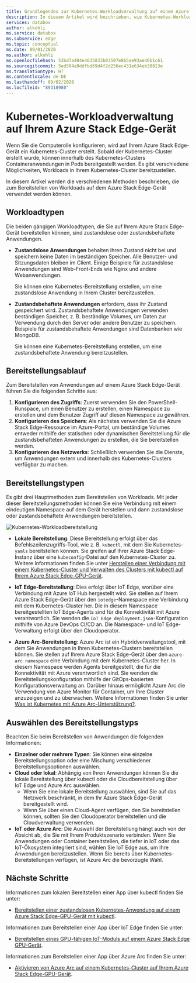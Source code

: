 ```yaml
---
title: Grundlegendes zur Kubernetes-Workloadverwaltung auf einem Azure Stack Edge-Gerät | Microsoft-Dokumentation
description: In diesem Artikel wird beschrieben, wie Kubernetes-Workloads auf Ihrem Azure Stack Edge-Gerät verwaltet werden können.
services: databox
author: alkohli
ms.service: databox
ms.subservice: edge
ms.topic: conceptual
ms.date: 09/01/2020
ms.author: alkohli
ms.openlocfilehash: 53bd7a404e4635833b03507e8b5ae93ae40b1c61
ms.sourcegitcommit: 5ed504a9ddfbd69d4f2d256ec431e634eb38813e
ms.translationtype: HT
ms.contentlocale: de-DE
ms.lasthandoff: 09/02/2020
ms.locfileid: "89318980"
---
```

# <a name="kubernetes-workload-management-on-your-azure-stack-edge-device"></a>Kubernetes-Workloadverwaltung auf Ihrem Azure Stack Edge-Gerät

Wenn Sie die Computerolle konfigurieren, wird auf Ihrem Azure Stack Edge-Gerät ein Kubernetes-Cluster erstellt. Sobald der Kubernetes-Cluster erstellt wurde, können innerhalb des Kubernetes-Clusters Containeranwendungen in Pods bereitgestellt werden. Es gibt verschiedene Möglichkeiten, Workloads in Ihrem Kubernetes-Cluster bereitzustellen. 

In diesem Artikel werden die verschiedenen Methoden beschrieben, die zum Bereitstellen von Workloads auf dem Azure Stack Edge-Gerät verwendet werden können.

## <a name="workload-types"></a>Workloadtypen

Die beiden gängigen Workloadtypen, die Sie auf Ihrem Azure Stack Edge-Gerät bereitstellen können, sind zustandslose oder zustandsbehaftete Anwendungen.

- **Zustandslose Anwendungen** behalten ihren Zustand nicht bei und speichern keine Daten im beständigen Speicher. Alle Benutzer- und Sitzungsdaten bleiben im Client. Einige Beispiele für zustandslose Anwendungen sind Web-Front-Ends wie Nginx und andere Webanwendungen.

    Sie können eine Kubernetes-Bereitstellung erstellen, um eine zustandslose Anwendung in Ihrem Cluster bereitzustellen. 

- **Zustandsbehaftete Anwendungen** erfordern, dass ihr Zustand gespeichert wird. Zustandsbehaftete Anwendungen verwenden beständigen Speicher, z. B. beständige Volumes, um Daten zur Verwendung durch den Server oder andere Benutzer zu speichern. Beispiele für zustandsbehaftete Anwendungen sind Datenbanken wie MongoDB.

    Sie können eine Kubernetes-Bereitstellung erstellen, um eine zustandsbehaftete Anwendung bereitzustellen. 

## <a name="deployment-flow"></a>Bereitstellungsablauf

Zum Bereitstellen von Anwendungen auf einem Azure Stack Edge-Gerät führen Sie die folgenden Schritte aus: 
 
1. **Konfigurieren des Zugriffs**: Zuerst verwenden Sie den PowerShell-Runspace, um einen Benutzer zu erstellen, einen Namespace zu erstellen und dem Benutzer Zugriff auf diesen Namespace zu gewähren.
2. **Konfigurieren des Speichers**: Als nächstes verwenden Sie die Azure Stack Edge-Ressource im Azure-Portal, um beständige Volumes entweder mithilfe der statischen oder dynamischen Bereitstellung für die zustandsbehafteten Anwendungen zu erstellen, die Sie bereitstellen werden.
3. **Konfigurieren des Netzwerks**: Schließlich verwenden Sie die Dienste, um Anwendungen extern und innerhalb des Kubernetes-Clusters verfügbar zu machen.
 
## <a name="deployment-types"></a>Bereitstellungstypen

Es gibt drei Hauptmethoden zum Bereitstellen von Workloads. Mit jeder dieser Bereitstellungsmethoden können Sie eine Verbindung mit einem eindeutigen Namespace auf dem Gerät herstellen und dann zustandslose oder zustandsbehaftete Anwendungen bereitstellen.

![Kubernetes-Workloadbereitstellung](./media/azure-stack-edge-gpu-kubernetes-workload-management/kubernetes-workload-management-1.png)

- **Lokale Bereitstellung**: Diese Bereitstellung erfolgt über das Befehlszeilenzugriffs-Tool, wie z. B. `kubectl`, mit dem Sie Kubernetes-`yamls` bereitstellen können. Sie greifen auf Ihrer Azure Stack Edge-Instanz über eine `kubeconfig`-Datei auf den Kubernetes-Cluster zu. Weitere Informationen finden Sie unter [Herstellen einer Verbindung mit einem Kubernetes-Cluster und Verwalten des Clusters mit kubectl auf Ihrem Azure Stack Edge-GPU-Gerät](azure-stack-edge-gpu-create-kubernetes-cluster.md).

- **IoT Edge-Bereitstellung**: Dies erfolgt über IoT Edge, worüber eine Verbindung mit Azure IoT Hub hergestellt wird. Sie stellen auf Ihrem Azure Stack Edge-Gerät über den `iotedge`-Namespace eine Verbindung mit dem Kubernetes-Cluster her. Die in diesem Namespace bereitgestellten IoT Edge-Agents sind für die Konnektivität mit Azure verantwortlich. Sie wenden die `IoT Edge deployment.json`-Konfiguration mithilfe von Azure DevOps CI/CD an. Die Namespace- und IoT Edge-Verwaltung erfolgt über den Cloudoperator.

- **Azure Arc-Bereitstellung**: Azure Arc ist ein Hybridverwaltungstool, mit dem Sie Anwendungen in Ihren Kubernetes-Clustern bereitstellen können. Sie stellen auf Ihrem Azure Stack Edge-Gerät über den `azure-arc namespace` eine Verbindung mit dem Kubernetes-Cluster her. In diesem Namespace werden Agents bereitgestellt, die für die Konnektivität mit Azure verantwortlich sind. Sie wenden die Bereitstellungskonfiguration mithilfe der GitOps-basierten Konfigurationsverwaltung an. Darüber hinaus ermöglicht Azure Arc die Verwendung von Azure Monitor für Container, um Ihre Cluster anzuzeigen und zu überwachen. Weitere Informationen finden Sie unter [Was ist Kubernetes mit Azure Arc-Unterstützung?](https://docs.microsoft.com/azure/azure-arc/kubernetes/overview).

## <a name="choose-the-deployment-type"></a>Auswählen des Bereitstellungstyps

Beachten Sie beim Bereitstellen von Anwendungen die folgenden Informationen:

- **Einzelner oder mehrere Typen**: Sie können eine einzelne Bereitstellungsoption oder eine Mischung verschiedener Bereitstellungsoptionen auswählen.
- **Cloud oder lokal**: Abhängig von Ihren Anwendungen können Sie die lokale Bereitstellung über kubectl oder die Cloudbereitstellung über IoT Edge und Azure Arc auswählen. 
    - Wenn Sie eine lokale Bereitstellung auswählen, sind Sie auf das Netzwerk beschränkt, in dem Ihr Azure Stack Edge-Gerät bereitgestellt wird.
    - Wenn Sie über einen Cloud-Agent verfügen, den Sie bereitstellen können, sollten Sie den Cloudoperator bereitstellen und die Cloudverwaltung verwenden.
- **IoT oder Azure Arc**: Die Auswahl der Bereitstellung hängt auch von der Absicht ab, die Sie mit Ihrem Produktszenario verbinden. Wenn Sie Anwendungen oder Container bereitstellen, die tiefer in IoT oder das IoT-Ökosystem integriert sind, wählen Sie IoT Edge aus, um Ihre Anwendungen bereitzustellen. Wenn Sie bereits über Kubernetes-Bereitstellungen verfügen, ist Azure Arc die bevorzugte Wahl.


## <a name="next-steps"></a>Nächste Schritte

Informationen zum lokalen Bereitstellen einer App über kubectl finden Sie unter:

- [Bereitstellen einer zustandslosen Kubernetes-Anwendung auf einem Azure Stack Edge-GPU-Gerät mit kubectl](azure-stack-edge-j-series-deploy-stateless-application-kubernetes.md).

Informationen zum Bereitstellen einer App über IoT Edge finden Sie unter:

- [Bereitstellen eines GPU-fähigen IoT-Moduls auf einem Azure Stack Edge GPU-Gerät](azure-stack-edge-gpu-deploy-sample-module.md).

Informationen zum Bereitstellen einer App über Azure Arc finden Sie unter:

- [Aktivieren von Azure Arc auf einem Kubernetes-Cluster auf Ihrem Azure Stack Edge-GPU-Gerät](azure-stack-edge-gpu-deploy-arc-kubernetes-cluster.md).
